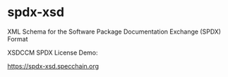 # spdx-xsd
XML Schema for the Software Package Documentation Exchange (SPDX) Format

XSDCCM SPDX License Demo:

https://spdx-xsd.specchain.org

